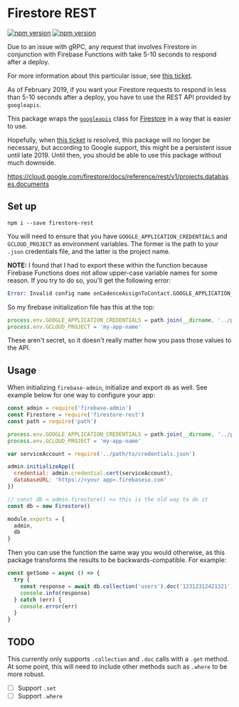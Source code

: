 # Firestore REST

[![npm version](https://img.shields.io/npm/dt/firestore-rest.svg?style=flat-square)](https://img.shields.io/npm/dt/firestore-rest.svg)
[![npm version](https://img.shields.io/npm/v/firestore-rest.svg?style=flat-square)](https://www.npmjs.com/package/firestore-rest)

Due to an issue with gRPC, any request that involves Firestore in conjunction with Firebase Functions with take 5-10 seconds to respond after a deploy.

For more information about this particular issue, see [this ticket](https://github.com/googleapis/nodejs-firestore/issues/528).

As of February 2019, if you want your Firestore requests to respond in less than 5-10 seconds after a deploy, you have to use the REST API provided by `googleapis`.

This package wraps the [`googleapis`](https://github.com/googleapis/google-api-nodejs-client/) class for [Firestore](https://apis-nodejs.firebaseapp.com/firestore/classes/Firestore.html) in a way that is easier to use.

Hopefully, when [this ticket](https://github.com/googleapis/gax-nodejs/issues/401) is resolved, this package will no longer be necessary, but according to Google support, this might be a persistent issue until late 2019. Until then, you should be able to use this package without much downside.

https://cloud.google.com/firestore/docs/reference/rest/v1/projects.databases.documents

## Set up

```
npm i --save firestore-rest
```

You will need to ensure that you have `GOOGLE_APPLICATION_CREDENTIALS` and `GCLOUD_PROJECT` as environment variables. The former is the path to your `.json` credentials file, and the latter is the project name.

**NOTE:** I found that I had to export these within the function because Firebase Functions does not allow upper-case variable names for some reason. If you try to do so, you'll get the following error:

```s
Error: Invalid config name onCadenceAssignToContact.GOOGLE_APPLICATION_CREDENTIALS, cannot use upper case.
```

So my firebase initialization file has this at the top:

```js
process.env.GOOGLE_APPLICATION_CREDENTIALS = path.join(__dirname, '../path/to/credentials.json')
process.env.GCLOUD_PROJECT = 'my-app-name'
```

These aren't secret, so it doesn't really matter how you pass those values to the API.

## Usage

When initializing `firebase-admin`, initialize and export `db` as well. See example below for one way to configure your app:

```js
const admin = require('firebase-admin')
const Firestore = require('firestore-rest')
const path = require('path')

process.env.GOOGLE_APPLICATION_CREDENTIALS = path.join(__dirname, '../path/to/credentials.json')
process.env.GCLOUD_PROJECT = 'my-app-name'

var serviceAccount = require('../path/to/credentials.json')

admin.initializeApp({
  credential: admin.credential.cert(serviceAccount),
  databaseURL: 'https://<your app>.firebaseio.com'
})

// const db = admin.firestore() <= this is the old way to do it
const db = new Firestore()

module.exports = {
  admin,
  db
}
```

Then you can use the function the same way you would otherwise, as this package transforms the results to be backwards-compatible. For example:

```js
const getSome = async () => {
  try {
    const response = await db.collection('users').doc('12312312421321').get()
    console.info(response)
  } catch (err) {
    console.error(err)
  }
}
```

## TODO

This currently only supports `.collection` and `.doc` calls with a `.get` method. At some point, this will need to include other methods such as `.where` to be more robust.

- [ ] Support `.set`
- [ ] Support `.where`